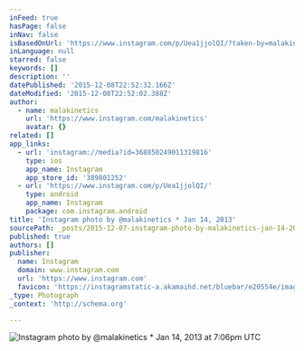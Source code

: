 ```yaml
---
inFeed: true
hasPage: false
inNav: false
isBasedOnUrl: 'https://www.instagram.com/p/Uea1jjolQI/?taken-by=malakinetics'
inLanguage: null
starred: false
keywords: []
description: ''
datePublished: '2015-12-08T22:52:32.166Z'
dateModified: '2015-12-08T22:52:02.388Z'
author:
  - name: malakinetics
    url: 'https://www.instagram.com/malakinetics'
    avatar: {}
related: []
app_links:
  - url: 'instagram://media?id=368850249011319816'
    type: ios
    app_name: Instagram
    app_store_id: '389801252'
  - url: 'https://www.instagram.com/p/Uea1jjolQI/'
    type: android
    app_name: Instagram
    package: com.instagram.android
title: 'Instagram photo by @malakinetics * Jan 14, 2013'
sourcePath: _posts/2015-12-07-instagram-photo-by-malakinetics-jan-14-2013-at-706pm-ut.md
published: true
authors: []
publisher:
  name: Instagram
  domain: www.instagram.com
  url: 'https://www.instagram.com'
  favicon: 'https://instagramstatic-a.akamaihd.net/bluebar/e20554e/images/ico/favicon.ico'
_type: Photograph
_context: 'http://schema.org'

---
```

![Instagram photo by @malakinetics * Jan 14, 2013 at 7:06pm UTC](https://scontent.cdninstagram.com/hphotos-xaf1/t51.2885-15/e15/11192669_459341867576736_1967176118_n.jpg)
